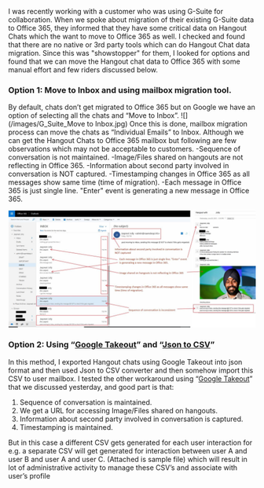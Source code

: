 ﻿---
layout: post
#title: Move Google Hangout chats to O365

---
I was recently working with a customer who was using G-Suite for collaboration. When we spoke about migration of their existing G-Suite data to Office 365, they informed that they have some critical data on Hangout Chats which the want to move to Office 365 as well. I checked and found that there are no native or 3rd party tools which can do Hangout Chat data migration. Since this was "showstopper" for them, I looked for options and found that we can move the Hangout chat data to Office 365 with some manual effort and few riders discussed below.

### Option 1: Move to Inbox and using mailbox migration tool. 

By default, chats don’t get migrated to Office 365 but on Google we have an option of selecting all the chats and “Move to Inbox”. 
![](/images/G_Suite_Move to Inbox.jpg)
Once this is done, mailbox migration process can move the chats as “Individual Emails” to Inbox. Although we can get the Hangout Chats to Office 365 mailbox but following are few observations which may not be acceptable to customers.
-Sequence of conversation is not maintained.
-Image/Files shared on hangouts are not reflecting in Office 365.
-Information about second party involved in conversation is NOT captured.
-Timestamping changes in Office 365 as all messages show same time (time of migration).
-Each message in Office 365 is just single line. "Enter" event is generating a new message in Office 365. 

![](/images/G_Suite_Post_Migration.jpg)

### Option 2: Using “[Google Takeout]( https://takeout.google.com/)” and “[Json to CSV](https://github.com/mratkovic/hangouts_json_to_csv)”

In this method, I exported Hangout chats using Google Takeout into json format and then used Json to CSV converter and then somehow import this CSV to user mailbox.
I tested the other workaround using “[Google Takeout]( https://takeout.google.com/)” that we discussed yesterday, and good part is that:
1)	Sequence of conversation is maintained.
2)	We get a URL for accessing Image/Files shared on hangouts.
3)	Information about second party involved in conversation is captured.
4)	Timestamping is maintained.

But in this case a different CSV gets generated for each user interaction for e.g. a separate CSV will get generated for interaction between user A and user B and user A and user C. (Attached is sample file) which will result in lot of administrative activity to manage these CSV’s and associate with user’s profile 